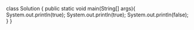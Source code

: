 
class Solution {
	public static void main(String[] args){
		System.out.println(true);
		System.out.println(true);
		System.out.println(false);
	}
}

